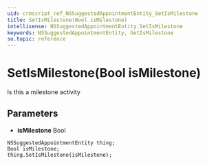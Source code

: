 ```yaml
---
uid: crmscript_ref_NSSuggestedAppointmentEntity_SetIsMilestone
title: SetIsMilestone(Bool isMilestone)
intellisense: NSSuggestedAppointmentEntity.SetIsMilestone
keywords: NSSuggestedAppointmentEntity, GetIsMilestone
so.topic: reference
---
```


# SetIsMilestone(Bool isMilestone)

Is this a milestone activity

## Parameters

* **isMilestone** Bool

```crmscript
NSSuggestedAppointmentEntity thing;
Bool isMilestone;
thing.SetIsMilestone(isMilestone);
```


